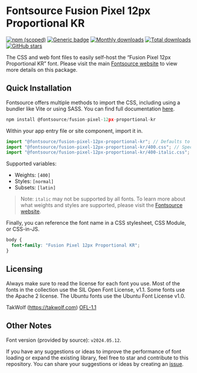# Fontsource Fusion Pixel 12px Proportional KR

[![npm (scoped)](https://img.shields.io/npm/v/@fontsource/fusion-pixel-12px-proportional-kr?color=brightgreen)](https://www.npmjs.com/package/@fontsource/fusion-pixel-12px-proportional-kr) [![Generic badge](https://img.shields.io/badge/fontsource-passing-brightgreen)](https://github.com/fontsource/fontsource) [![Monthly downloads](https://badgen.net/npm/dm/@fontsource/fusion-pixel-12px-proportional-kr)](https://github.com/fontsource/fontsource) [![Total downloads](https://badgen.net/npm/dt/@fontsource/fusion-pixel-12px-proportional-kr)](https://github.com/fontsource/fontsource) [![GitHub stars](https://img.shields.io/github/stars/fontsource/fontsource.svg?style=social&label=Star)](https://github.com/fontsource/fontsource/stargazers)

The CSS and web font files to easily self-host the “Fusion Pixel 12px Proportional KR” font. Please visit the main [Fontsource website](https://fontsource.org/fonts/fusion-pixel-12px-proportional-kr) to view more details on this package.

## Quick Installation

Fontsource offers multiple methods to import the CSS, including using a bundler like Vite or using SASS. You can find full documentation [here](https://fontsource.org/docs/getting-started/introduction).

```javascript
npm install @fontsource/fusion-pixel-12px-proportional-kr
```

Within your app entry file or site component, import it in.

```javascript
import "@fontsource/fusion-pixel-12px-proportional-kr"; // Defaults to weight 400
import "@fontsource/fusion-pixel-12px-proportional-kr/400.css"; // Specify weight
import "@fontsource/fusion-pixel-12px-proportional-kr/400-italic.css"; // Specify weight and style
```

Supported variables:
- Weights: `[400]`
- Styles: `[normal]`
- Subsets: `[latin]`

> Note: `italic` may not be supported by all fonts. To learn more about what weights and styles are supported, please visit the [Fontsource website](https://fontsource.org/fonts/fusion-pixel-12px-proportional-kr).

Finally, you can reference the font name in a CSS stylesheet, CSS Module, or CSS-in-JS.

```css
body {
  font-family: "Fusion Pixel 12px Proportional KR";
}
```

## Licensing
Always make sure to read the license for each font you use. Most of the fonts in the collection use the SIL Open Font License, v1.1. Some fonts use the Apache 2 license. The Ubuntu fonts use the Ubuntu Font License v1.0.

TakWolf (https://takwolf.com)
[OFL-1.1](https://raw.githubusercontent.com/TakWolf/fusion-pixel-font/master/LICENSE-OFL)

## Other Notes
Font version (provided by source): `v2024.05.12`.

If you have any suggestions or ideas to improve the performance of font loading or expand the existing library, feel free to star and contribute to this repository. You can share your suggestions or ideas by creating an [issue](https://github.com/fontsource/fontsource/issues).